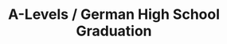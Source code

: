 ---
layout: education-detail
title: "A-Levels / German High School Graduation"
institution: "Städtisches Görresgymnasium"
degree_type: "A-Levels / German High School Graduation"
course_title: "A-Levels / German High School Graduation"
end_date: "1986"
location: "Duesseldorf"
permalink: /education/abitur-duesseldorf/
---